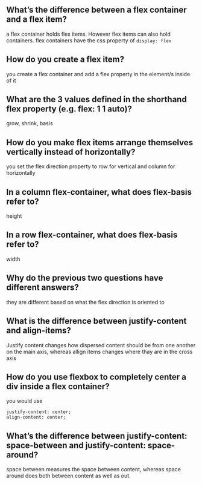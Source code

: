 ## What’s the difference between a flex container and a flex item?
a flex container holds flex items. However flex items can also hold containers. flex containers have the css property of `display: flex`

## How do you create a flex item?
you create a flex container and add a flex property in the element/s inside of it

## What are the 3 values defined in the shorthand flex property (e.g. flex: 1 1 auto)?
grow, shrink, basis


## How do you make flex items arrange themselves vertically instead of horizontally?
you set the flex direction property to row for vertical and column for horizontally

## In a column flex-container, what does flex-basis refer to?
height

## In a row flex-container, what does flex-basis refer to?
width

## Why do the previous two questions have different answers?
they are different based on what the flex direction is oriented to


## What is the difference between justify-content and align-items?
Justify content changes how dispersed content should be from one another on the main axis, whereas allign items changes where thay are in the cross axis

## How do you use flexbox to completely center a div inside a flex container?
you would use 

```
justify-content: center;
align-content: center;    
```

## What’s the difference between justify-content: space-between and justify-content: space-around?
space between measures the space between content, whereas space around does both between content as well as out.





